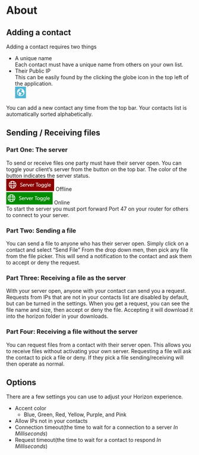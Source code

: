 # About

## Adding a contact
Adding a contact requires two things
- A unique name </br>
    Each contact must have a unique name from others on your own list. 
- Their Public IP </br>
    This can be easily found by the clicking the globe icon in the top left of the application. </br>
    ![Globe](https://github.com/EpsiRho/Horizon/blob/main/Assets/Globe.png)

You can add a new contact any time from the top bar. Your contacts list is automatically sorted alphabetically. 

## Sending / Receiving files
### Part One: The server
To send or receive files one party must have their server open. You can toggle your client’s server from the button on the top bar. The color of the button indicates the server status. </br>
![Red Status](https://github.com/EpsiRho/Horizon/blob/main/Assets/RedStatus.png) Offline </br>
![Green Status](https://github.com/EpsiRho/Horizon/blob/main/Assets/GreenStatus.png) Online </br>
To start the server you must port forward Port 47 on your router for others to connect to your server.
### Part Two: Sending a file
You can send a file to anyone who has their server open. Simply click on a contact and select “Send File” From the drop down men, then pick any file from the file picker. This will send a notification to the contact and ask them to accept or deny the request. 

### Part Three: Receiving a file as the server
With your server open, anyone with your contact can send you a request. Requests from IPs that are not in your contacts list are disabled by default, but can be turned in the settings. When you get a request, you can see the file name and size, then accept or deny the file. Accepting it will download it into the horizon folder in your downloads. 

### Part Four: Receiving a file without the server
You can request files from a contact with their server open. This allows you to receive files without activating your own server. Requesting a file will ask the contact to pick a file or deny. If they pick a file sending/receiving will then operate as normal. 

## Options
There are a few settings you can use to adjust your Horizon experience. 
- Accent color
    - Blue, Green, Red, Yellow, Purple, and Pink
- Allow IPs not in your contacts
- Connection timeout(the time to wait for a connection to a server *In Milliseconds*)
- Request timeout(the time to wait for a contact to respond *In Milliseconds*)
